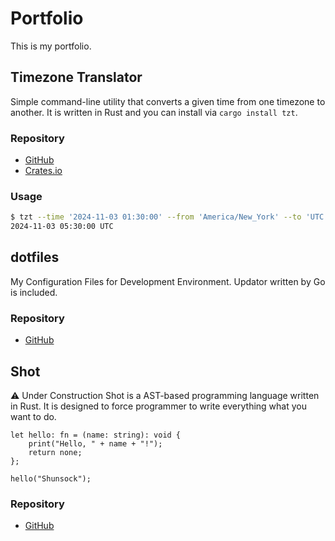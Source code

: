 # Portfolio

This is my portfolio.

## Timezone Translator

Simple command-line utility that converts a given time from one timezone to another. It is written in Rust and you can install via `cargo install tzt`.

### Repository

- [GitHub](https://github.com/shunsock/timezone_translator)
- [Crates.io](https://crates.io/crates/tzt)

### Usage

```sh
$ tzt --time '2024-11-03 01:30:00' --from 'America/New_York' --to 'UTC'
2024-11-03 05:30:00 UTC
```

## dotfiles

My Configuration Files for Development Environment. Updator written by Go is included.

### Repository

- [GitHub](https://github.com/shunsock/dotfiles)

## Shot

⚠️ Under Construction
Shot is a AST-based programming language written in Rust. It is designed to force programmer to write everything what you want to do.

```
let hello: fn = (name: string): void {
    print("Hello, " + name + "!");
    return none;
};

hello("Shunsock");
```

### Repository

- [GitHub](https://github.com/shunsock/shot)

